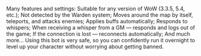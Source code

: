 Many features and settings:
Suitable for any version of WoW (3.3.5, 5.4, etc.);
Not detected by the Warden system;
Moves around the map by itself, teleports, and attacks enemies;
Applies buffs automatically;
Responds to whispers;
When receiving a whisper from a GM — responds and logs out of the game;
If the connection is lost — reconnects automatically;
And much more…
Using this bot is very safe, so you can confidently run it overnight to level up your character without worrying about getting banned.
